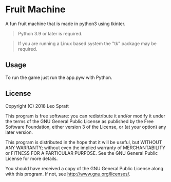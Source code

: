 # Fruit Machine
A fun fruit machine that is made in python3 using tkinter.

> Python 3.9 or later is required.

> If you are running a Linux based system the "tk" package may be required.

## Usage
To run the game just run the app.pyw with Python.

## License
Copyright (C) 2018 Leo Spratt

This program is free software: you can redistribute it and/or modify
it under the terms of the GNU General Public License as published by
the Free Software Foundation, either version 3 of the License, or
(at your option) any later version.

This program is distributed in the hope that it will be useful,
but WITHOUT ANY WARRANTY; without even the implied warranty of
MERCHANTABILITY or FITNESS FOR A PARTICULAR PURPOSE.  See the
GNU General Public License for more details.

You should have received a copy of the GNU General Public License
along with this program.  If not, see <http://www.gnu.org/licenses/>.
